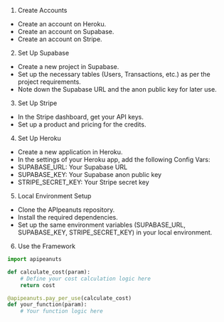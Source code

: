 1. Create Accounts
- Create an account on Heroku.
- Create an account on Supabase.
- Create an account on Stripe.

2. Set Up Supabase
- Create a new project in Supabase.
- Set up the necessary tables (Users, Transactions, etc.) as per the project requirements.
- Note down the Supabase URL and the anon public key for later use.

3. Set Up Stripe
- In the Stripe dashboard, get your API keys.
- Set up a product and pricing for the credits.

4. Set Up Heroku
- Create a new application in Heroku.
- In the settings of your Heroku app, add the following Config Vars:
- SUPABASE_URL: Your Supabase URL
- SUPABASE_KEY: Your Supabase anon public key
- STRIPE_SECRET_KEY: Your Stripe secret key

5. Local Environment Setup
- Clone the APIpeanuts repository.
- Install the required dependencies. 
- Set up the same environment variables (SUPABASE_URL, SUPABASE_KEY, STRIPE_SECRET_KEY) in your local environment.

6. Use the Framework

```python
import apipeanuts

def calculate_cost(param):
    # Define your cost calculation logic here
    return cost

@apipeanuts.pay_per_use(calculate_cost)
def your_function(param):
    # Your function logic here
```